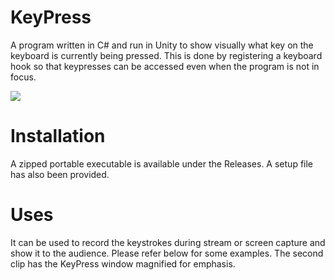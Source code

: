 # KeyPress
A program written in C# and run in Unity to show visually what key on the keyboard is currently being pressed. This is done by registering a keyboard hook so that keypresses can be accessed even when the program is not in focus.

![](https://github.com/retrogeek46/KeyPress/blob/master/Resources/KeyPress%20Hi-Res.gif)

# Installation
A zipped portable executable is available under the Releases. A setup file has also been provided.

# Uses
It can be used to record the keystrokes during stream or screen capture and show it to the audience. Please refer below for some examples. The second clip has the KeyPress window magnified for emphasis.

<!-- ![](https://github.com/retrogeek46/KeyPress/blob/master/Resources/Radiance.gif) -->

<!-- ![](https://github.com/retrogeek46/KeyPress/blob/master/Resources/Grimm.gif) -->
